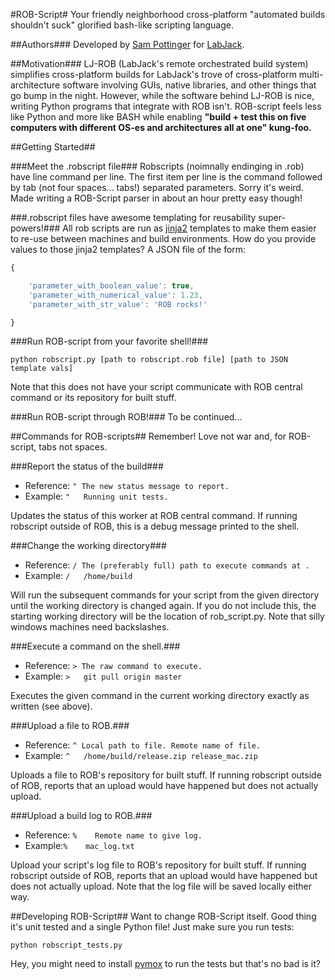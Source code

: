 #ROB-Script#
Your friendly neighborhood cross-platform "automated builds shouldn't suck" glorified bash-like scripting language.


##Authors###
Developed by [Sam Pottinger](https://gleap.org) for [LabJack](http://labjack.com).


##Motivation###
LJ-ROB (LabJack's remote orchestrated build system) simplifies cross-platform builds for LabJack's trove of cross-platform multi-architecture software involving GUIs, native libraries, and other things that go bump in the night. However, while the software behind LJ-ROB is nice, writing Python programs that integrate with ROB isn't. ROB-script feels less like Python and more like BASH while enabling **"build + test this on five computers with different OS-es and architectures all at one" kung-foo.**



##Getting Started##

###Meet the .robscript file###
Robscripts (noimnally endinging in .rob) have line command per line. The first item per line is the command followed by tab (not four spaces... tabs!) separated parameters. Sorry it's weird. Made writing a ROB-Script parser in about an hour pretty easy though!


###.robscript files have awesome templating for reusability super-powers!###
All rob scripts are run as [jinja2](http://jinja.pocoo.org/docs/) templates to make them easier to re-use between machines and build environments. How do you provide values to those jinja2 templates? A JSON file of the form:

```js
{

    'parameter_with_boolean_value': true,
    'parameter_with_numerical_value': 1.23,
    'parameter_with_str_value': 'ROB rocks!'

}
```


###Run ROB-script from your favorite shell!###
```
python robscript.py [path to robscript.rob file] [path to JSON template vals]
```

Note that this does not have your script communicate with ROB central command or its repository for built stuff.  


###Run ROB-script through ROB!###
To be continued...


##Commands for ROB-scripts##
Remember! Love not war and, for ROB-script, tabs not spaces.

###Report the status of the build###  

 *  Reference: ```"	The new status message to report.```
 *  Example: ```"	Running unit tests.```

Updates the status of this worker at ROB central command. If running robscript outside of ROB, this is a debug message printed to the shell.


###Change the working directory###
 
 *  Reference: ```/	The (preferably full) path to execute commands at .```
 *  Example: ```/	/home/build```

Will run the subsequent commands for your script from the given directory until the working directory is changed again. If you do not include this, the starting working directory will be the location of rob_script.py. Note that silly windows machines need backslashes.


###Execute a command on the shell.###

 *  Reference: ```>	The raw command to execute.```
 *  Example: ```>	git pull origin master```

Executes the given command in the current working directory exactly as written (see above).


###Upload a file to ROB.###

 *  Reference: ```^	Local path to file.	Remote name of file.```
 *  Example: ```^	/home/build/release.zip	release_mac.zip```

Uploads a file to ROB's repository for built stuff. If running robscript outside of ROB, reports that an upload would have happened but does not actually upload.


###Upload a build log to ROB.###

 *  Reference:  ```%	Remote name to give log.```
 *  Example:```%	mac_log.txt```

Upload your script's log file to ROB's repository for built stuff. If running robscript outside of ROB, reports that an upload would have happened but does not actually upload. Note that the log file will be saved locally either way.



##Developing ROB-Script##
Want to change ROB-Script itself. Good thing it's unit tested and a single Python file! Just make sure you run tests:

```python robscript_tests.py```

Hey, you might need to install [pymox](https://code.google.com/p/pymox/) to run the tests but that's no bad is it?
